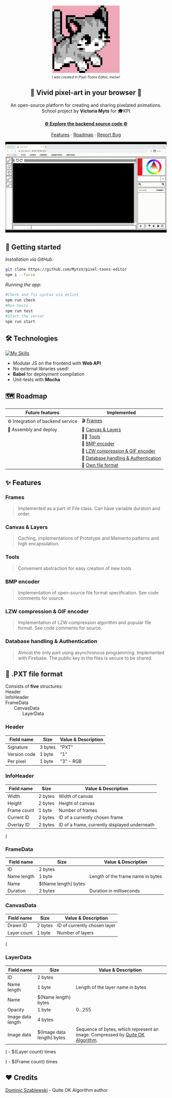 <!-- PROJECT LOGO -->
<br />
<div align="center">
    <img src="docs/logo.gif" alt="Logo" width="210">
    <br />
    <span style="font-size:8pt"><i>I was created in Pixel-Toons Editor, meow!</i></span>

<h2 align="center">🎨 Vivid pixel-art in your browser 🎨</h3>



  <p align="center">
    An open-source platform for creating and sharing pixelated animations. 
    <br />
    School project by <b>Victoria Myts</b> for 🎓KPI
    <br />
    <br />
    <a href="https://github.com/MytsV/pixel-toons-backend"><strong>⚙️ Explore the backend source code ⚙️</strong></a>
    <br />
    <br />
    <a href="#features">Features</a>
    ·
    <a href="#roadmap">Roadmap</a>
    ·
    <a href="https://github.com/MytsV/pixel-toons-editor/issues">Report Bug</a>
    <br />
  </p>
</div>

<div align="center">

![screenshot](./docs/example.gif)

</div>

<h2>🚀 Getting started</h2>

<i>Installation via GitHub:</i>

```bash
git clone https://github.com/MytsV/pixel-toons-editor
npm i --force
```

<i>Running the app:</i>

```bash
#Check and fix syntax via eslint
npm run check
#Run tests
npm run test
#Start the server
npm run start
```

<h2>🛠 Technologies</h2>

[![My Skills](https://skills.thijs.gg/icons?i=js,html,css)](https://skills.thijs.gg)

* Modular JS on the frontend with <b>Web API</b>
* No external libraries used!
* <b>Babel</b> for deployment compilation
* Unit-tests with <b>Mocha</b>

<a name ="roadmap"></a>
<h2>🗺 Roadmap</h2>

| Future features        | Implemented |
|------------------------|-------------|
| ⚙️ Integration of backend service | 🎬 [ Frames ](#frames)           |
| 🚀 Assembly and deploy    | 🎨 [Canvas & Layers](#canvas)            |
|                        | 👩‍🎨 [Tools](#tools) |
| | 🌠 [BMP encoder](#bmp) |
| | 🍿 [LZW compression & GIF encoder](#gif) |
| | 👤 [Database handling & Authentication](#auth) |
| | 💾 [Own file format](#pxt) |

<a name ="features"></a>
<h2>✨ Features</h2>

<a name ="frames"></a>
<h3>Frames</h3>

> Implemented as a part of File class. Can have variable duration and order.

<a name="canvas"></a>
<h3>Canvas & Layers</h3>

> Caching, implementations of Prototype and Memento patterns and high encapsulation.

<a name="tools"></a>
<h3>Tools</h3>

> Convenient abstraction for easy creation of new tools

<a name="bmp"></a>
<h3>BMP encoder</h3>

> Implementation of open-source file format specification. See code comments for source.

<a name="gif"></a>
<h3>LZW compression & GIF encoder</h3>

> Implementation of LZW compression algorithm and popular file format. See code comments for source.

<a name="auth"></a>
<h3>Database handling & Authentication</h3>

> Almost the only part using asynchronous programming. Implemented with Firebase. The public key in the files is secure to be shared.

<a name ="pxt"></a>
<h2>💾 .PXT file format</h2>

Consists of <b>five</b> structures:
<br/>
Header
<br/>
InfoHeader
<br/>
FrameData
<br/>
<span style="padding-left:20pt">CanvasData</span>
<br/>
<span style="padding-left:40pt">LayerData</span>

<h3>Header</h3>

| Field name      | Size      | Value & Description |
|------------|-----------|-------------|
| Signature | 3 bytes | "PXT" |
| Version code | 1 byte | "1" |
| Per pixel | 1 byte | "3" - RGB |

<h3>InfoHeader</h3>

| Field name      | Size      | Value & Description |
|------------|-----------|-------------|
| Width | 2 bytes | Width of canvas |
| Height | 2 bytes | Height of canvas |
| Frame count | 1 byte | Number of frames |
| Current ID | 2 bytes | ID of a currently chosen frame |
| Overlay ID | 2 bytes | ID of a frame, currently displayed underneath |

(
<h3>FrameData</h3>

| Field name      | Size      | Value & Description |
|------------|-----------|-------------|
| ID | 2 bytes |  |
| Name length | 1 byte | Length of the frame name in bytes |
| Name | ${Name length} bytes |  |
| Duration | 2 bytes | Duration in milliseconds |

<h3>CanvasData</h3>

| Field name      | Size      | Value & Description |
|------------|-----------|-------------|
| Drawn ID | 2 bytes | ID of currently chosen layer |
| Layer count | 1 byte | Number of layers |

(

<h3>LayerData</h3>

| Field name      | Size      | Value & Description |
|------------|-----------|-------------|
| ID | 2 bytes |  |
| Name length | 1 byte | Length of the layer name in bytes |
| Name | ${Name length} bytes |  |
| Opacity | 1 byte | 0...255 |
| Image data length | 4 bytes |  |
| Image data | ${Image data length} bytes | Sequence of bytes, which represent an image. Compressed by <a href="https://github.com/phoboslab/qoi">Quite OK Algorithm</a>. |

) - ${Layer count} times

) - ${Frame count} times

<a name ="credits"></a>
<h2>❤️ Credits</h2>

<a href="https://github.com/phoboslab">Dominic Szablewski<a/> - Quite OK Algorithm author
